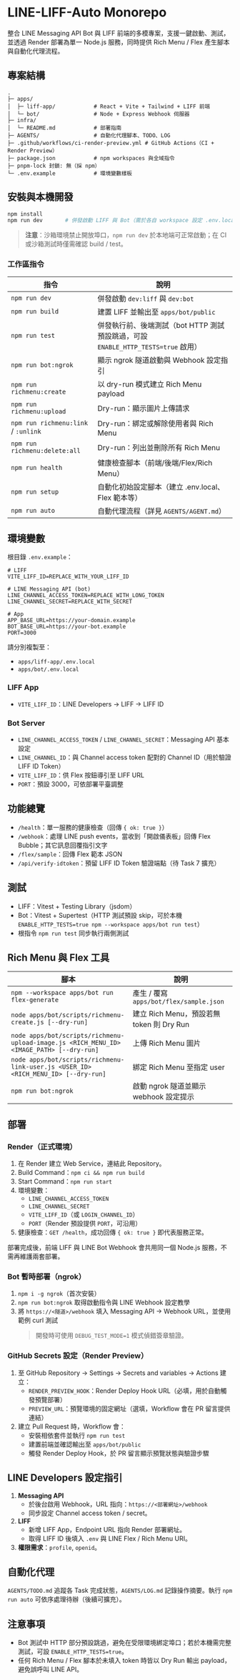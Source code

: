# LINE-LIFF-Auto Monorepo

整合 LINE Messaging API Bot 與 LIFF 前端的多模專案，支援一鍵啟動、測試，並透過 Render 部署為單一 Node.js 服務，同時提供 Rich Menu / Flex 產生腳本與自動化代理流程。

## 專案結構

```
.
├─ apps/
│  ├─ liff-app/            # React + Vite + Tailwind + LIFF 前端
│  └─ bot/                 # Node + Express Webhook 伺服器
├─ infra/
│  └─ README.md            # 部署指南
├─ AGENTS/                 # 自動化代理腳本、TODO、LOG
├─ .github/workflows/ci-render-preview.yml # GitHub Actions（CI + Render Preview）
├─ package.json            # npm workspaces 與全域指令
├─ pnpm-lock 封鎖: 無（採 npm）
└─ .env.example            # 環境變數樣板
```

## 安裝與本機開發

```bash
npm install
npm run dev       # 併發啟動 LIFF 與 Bot（需於各自 workspace 設定 .env.local）
```

> **注意**：沙箱環境禁止開放埠口，`npm run dev` 於本地端可正常啟動；在 CI 或沙箱測試時僅需確認 build / test。

### 工作區指令

| 指令 | 說明 |
| ---- | ---- |
| `npm run dev` | 併發啟動 `dev:liff` 與 `dev:bot` |
| `npm run build` | 建置 LIFF 並輸出至 `apps/bot/public` |
| `npm run test` | 併發執行前、後端測試（bot HTTP 測試預設跳過，可設 `ENABLE_HTTP_TESTS=true` 啟用） |
| `npm run bot:ngrok` | 顯示 ngrok 隧道啟動與 Webhook 設定指引 |
| `npm run richmenu:create` | 以 dry-run 模式建立 Rich Menu payload |
| `npm run richmenu:upload` | Dry-run：顯示圖片上傳請求 |
| `npm run richmenu:link` / `:unlink` | Dry-run：綁定或解除使用者與 Rich Menu |
| `npm run richmenu:delete:all` | Dry-run：列出並刪除所有 Rich Menu |
| `npm run health` | 健康檢查腳本（前端/後端/Flex/Rich Menu） |
| `npm run setup` | 自動化初始設定腳本（建立 .env.local、Flex 範本等） |
| `npm run auto` | 自動代理流程（詳見 `AGENTS/AGENT.md`） |

## 環境變數

根目錄 `.env.example`：

```
# LIFF
VITE_LIFF_ID=REPLACE_WITH_YOUR_LIFF_ID

# LINE Messaging API (bot)
LINE_CHANNEL_ACCESS_TOKEN=REPLACE_WITH_LONG_TOKEN
LINE_CHANNEL_SECRET=REPLACE_WITH_SECRET

# App
APP_BASE_URL=https://your-domain.example
BOT_BASE_URL=https://your-bot.example
PORT=3000
```

請分別複製至：

- `apps/liff-app/.env.local`
- `apps/bot/.env.local`

### LIFF App
- `VITE_LIFF_ID`：LINE Developers → LIFF → LIFF ID

### Bot Server
- `LINE_CHANNEL_ACCESS_TOKEN` / `LINE_CHANNEL_SECRET`：Messaging API 基本設定
- `LINE_CHANNEL_ID`：與 Channel access token 配對的 Channel ID（用於驗證 LIFF ID Token）
- `VITE_LIFF_ID`：供 Flex 按鈕導引至 LIFF URL
- `PORT`：預設 3000，可依部署平臺調整

## 功能總覽

- `/health`：單一服務的健康檢查（回傳 `{ ok: true }`）
- `/webhook`：處理 LINE push events，當收到「開啟儀表板」回傳 Flex Bubble；其它訊息回覆指引文字
- `/flex/sample`：回傳 Flex 範本 JSON
- `/api/verify-idtoken`：預留 LIFF ID Token 驗證端點（待 Task 7 擴充）

## 測試

- LIFF：Vitest + Testing Library（jsdom）
- Bot：Vitest + Supertest（HTTP 測試預設 skip，可於本機 `ENABLE_HTTP_TESTS=true npm --workspace apps/bot run test`）
- 根指令 `npm run test` 同步執行兩側測試

## Rich Menu 與 Flex 工具

| 腳本 | 說明 |
| ---- | ---- |
| `npm --workspace apps/bot run flex-generate` | 產生 / 覆寫 `apps/bot/flex/sample.json` |
| `node apps/bot/scripts/richmenu-create.js [--dry-run]` | 建立 Rich Menu，預設若無 token 則 Dry Run |
| `node apps/bot/scripts/richmenu-upload-image.js <RICH_MENU_ID> <IMAGE_PATH> [--dry-run]` | 上傳 Rich Menu 圖片 |
| `node apps/bot/scripts/richmenu-link-user.js <USER_ID> <RICH_MENU_ID> [--dry-run]` | 綁定 Rich Menu 至指定 user |
| `npm run bot:ngrok` | 啟動 ngrok 隧道並顯示 webhook 設定提示 |

## 部署

### Render（正式環境）
1. 在 Render 建立 Web Service，連結此 Repository。
2. Build Command：`npm ci && npm run build`
3. Start Command：`npm run start`
4. 環境變數：
   - `LINE_CHANNEL_ACCESS_TOKEN`
   - `LINE_CHANNEL_SECRET`
   - `VITE_LIFF_ID`（或 `LOGIN_CHANNEL_ID`）
   - `PORT`（Render 預設提供 `PORT`，可沿用）
5. 健康檢查：`GET /health`，成功回傳 `{ ok: true }` 即代表服務正常。

部署完成後，前端 LIFF 與 LINE Bot Webhook 會共用同一個 Node.js 服務，不需再維護兩套部署。

### Bot 暫時部署（ngrok）
1. `npm i -g ngrok`（首次安裝）
2. `npm run bot:ngrok` 取得啟動指令與 LINE Webhook 設定教學
3. 將 `https://<隧道>/webhook` 填入 Messaging API → Webhook URL，並使用範例 curl 測試
   > 開發時可使用 `DEBUG_TEST_MODE=1` 模式偵錯簽章驗證。

### GitHub Secrets 設定（Render Preview）
1. 至 GitHub Repository → Settings → Secrets and variables → Actions 建立：
   - `RENDER_PREVIEW_HOOK`：Render Deploy Hook URL（必填，用於自動觸發預覽部署）
   - `PREVIEW_URL`：預覽環境的固定網址（選填，Workflow 會在 PR 留言提供連結）
2. 建立 Pull Request 時，Workflow 會：
   - 安裝相依套件並執行 `npm run test`
   - 建置前端並確認輸出至 `apps/bot/public`
   - 觸發 Render Deploy Hook，於 PR 留言顯示預覽狀態與驗證步驟

## LINE Developers 設定指引

1. **Messaging API**
   - 於後台啟用 Webhook，URL 指向：`https://<部署網址>/webhook`
   - 同步設定 Channel access token / secret。
2. **LIFF**
   - 新增 LIFF App，Endpoint URL 指向 Render 部署網址。
   - 取得 LIFF ID 後填入 `.env` 與 LINE Flex / Rich Menu URI。
3. **權限需求**：`profile`, `openid`。

## 自動化代理

`AGENTS/TODO.md` 追蹤各 Task 完成狀態，`AGENTS/LOG.md` 記錄操作摘要。執行 `npm run auto` 可依序處理待辦（後續可擴充）。

## 注意事項

- Bot 測試中 HTTP 部分預設跳過，避免在受限環境綁定埠口；若於本機需完整測試，可設 `ENABLE_HTTP_TESTS=true`。
- 任何 Rich Menu / Flex 腳本於未填入 token 時皆以 Dry Run 輸出 payload，避免誤呼叫 LINE API。
